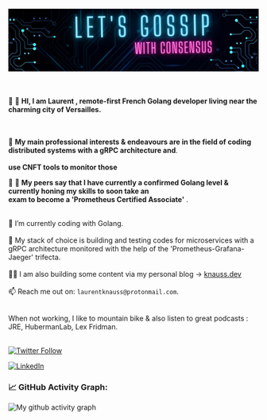 ![banner](./image.jpeg)
<br>  
&nbsp;

 👋 👋  **HI, I am Laurent , remote-first French Golang developer living near the charming city of Versailles.** <br>
 <br>
 <br>
  
 👀 **My main professional interests & endeavours are in the field of  coding distributed systems with a gRPC architecture and**. <br>
  <br>**use CNFT tools to monitor those**
 <br>
 
 

👨 👩 **My peers say that I have  currently a confirmed Golang level & currently honing my skills to soon take an  
exam to become a  'Prometheus Certified Associate'** .
<br>
&nbsp;


🔭 I’m currently coding  with Golang.  <br>
&nbsp;  
🌱 My stack of choice is building and testing codes for microservices with a gRPC architecture  monitored with the help of the 'Prometheus-Grafana-Jaeger' trifecta.   <br>
&nbsp;  
✍🏻 I am also building some content via my personal blog ->  [knauss.dev](https://knauss.dev)<br>
&nbsp;  
📫 Reach me out on: `laurentknauss@protonmail.com`. <br>
&nbsp;  




When not working, I like to mountain bike & also listen to great podcasts : JRE, HubermanLab, Lex Fridman.  
&nbsp;


[![Twitter Follow](https://img.shields.io/twitter/follow/laurentknauss?color=1DA1F2&logo=twitter&style=for-the-badge)](https://twitter.com/laurentknauss) 

[![LinkedIn](https://img.shields.io/badge/LinkedIn-0077B5?style=for-the-badge&logo=linkedin&logoColor=white)](https://www.linkedin.com/in/laurent-knauss/)


<!--   GitHub stats graph -->
### 📈 GitHub Activity Graph:
![My github activity graph](https://github-readme-activity-graph.vercel.app/graph?username=laurentknauss&&theme=monokai&area=true&hide_border=true)


